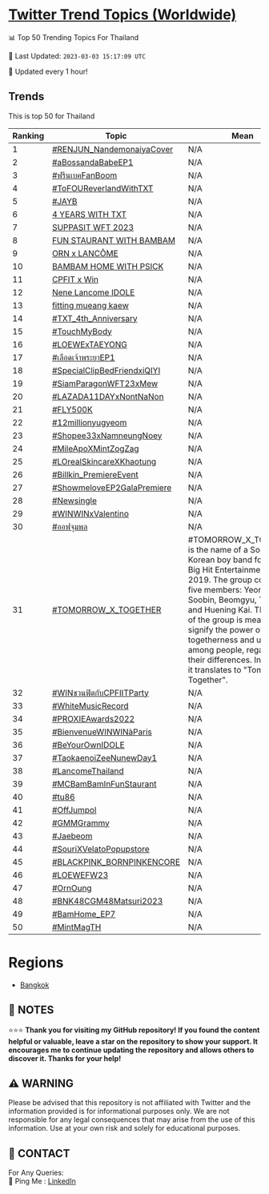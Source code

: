 [Twitter Trend Topics (Worldwide)](https://github.com/ErcinDedeoglu/Twitter-Trend-Topics)
==========


📊 Top 50 Trending Topics For Thailand

📆 Last Updated: `2023-03-03 15:17:09 UTC`

🔧 Updated every 1 hour!


## Trends

This is top 50 for Thailand

| Ranking | Topic | Mean |
| ------- | ------------ | ------------ |
| 1 | [#RENJUN_NandemonaiyaCover](http://twitter.com/search?q=%23RENJUN_NandemonaiyaCover) | N/A |
| 2 | [#aBossandaBabeEP1](http://twitter.com/search?q=%23aBossandaBabeEP1) | N/A |
| 3 | [#ฟรีนเบคFanBoom](http://twitter.com/search?q=%23%e0%b8%9f%e0%b8%a3%e0%b8%b5%e0%b8%99%e0%b9%80%e0%b8%9a%e0%b8%84FanBoom) | N/A |
| 4 | [#ToFOUReverlandWithTXT](http://twitter.com/search?q=%23ToFOUReverlandWithTXT) | N/A |
| 5 | [#JAYB](http://twitter.com/search?q=%23JAYB) | N/A |
| 6 | [4 YEARS WITH TXT](http://twitter.com/search?q=4+YEARS+WITH+TXT) | N/A |
| 7 | [SUPPASIT WFT 2023](http://twitter.com/search?q=SUPPASIT+WFT+2023) | N/A |
| 8 | [FUN STAURANT WITH BAMBAM](http://twitter.com/search?q=FUN+STAURANT+WITH+BAMBAM) | N/A |
| 9 | [ORN x LANCÔME](http://twitter.com/search?q=ORN+x+LANC%c3%94ME) | N/A |
| 10 | [BAMBAM HOME WITH PSICK](http://twitter.com/search?q=BAMBAM+HOME+WITH+PSICK) | N/A |
| 11 | [CPFIT x Win](http://twitter.com/search?q=CPFIT+x+Win) | N/A |
| 12 | [Nene Lancome IDOLE](http://twitter.com/search?q=Nene+Lancome+IDOLE) | N/A |
| 13 | [fitting mueang kaew](http://twitter.com/search?q=fitting+mueang+kaew) | N/A |
| 14 | [#TXT_4th_Anniversary](http://twitter.com/search?q=%23TXT_4th_Anniversary) | N/A |
| 15 | [#TouchMyBody](http://twitter.com/search?q=%23TouchMyBody) | N/A |
| 16 | [#LOEWExTAEYONG](http://twitter.com/search?q=%23LOEWExTAEYONG) | N/A |
| 17 | [#เลือดเจ้าพระยาEP1](http://twitter.com/search?q=%23%e0%b9%80%e0%b8%a5%e0%b8%b7%e0%b8%ad%e0%b8%94%e0%b9%80%e0%b8%88%e0%b9%89%e0%b8%b2%e0%b8%9e%e0%b8%a3%e0%b8%b0%e0%b8%a2%e0%b8%b2EP1) | N/A |
| 18 | [#SpecialClipBedFriendxiQIYI](http://twitter.com/search?q=%23SpecialClipBedFriendxiQIYI) | N/A |
| 19 | [#SiamParagonWFT23xMew](http://twitter.com/search?q=%23SiamParagonWFT23xMew) | N/A |
| 20 | [#LAZADA11DAYxNontNaNon](http://twitter.com/search?q=%23LAZADA11DAYxNontNaNon) | N/A |
| 21 | [#FLY500K](http://twitter.com/search?q=%23FLY500K) | N/A |
| 22 | [#12millionyugyeom](http://twitter.com/search?q=%2312millionyugyeom) | N/A |
| 23 | [#Shopee33xNamneungNoey](http://twitter.com/search?q=%23Shopee33xNamneungNoey) | N/A |
| 24 | [#MileApoXMintZogZag](http://twitter.com/search?q=%23MileApoXMintZogZag) | N/A |
| 25 | [#LOrealSkincareXKhaotung](http://twitter.com/search?q=%23LOrealSkincareXKhaotung) | N/A |
| 26 | [#Billkin_PremiereEvent](http://twitter.com/search?q=%23Billkin_PremiereEvent) | N/A |
| 27 | [#ShowmeloveEP2GalaPremiere](http://twitter.com/search?q=%23ShowmeloveEP2GalaPremiere) | N/A |
| 28 | [#Newsingle](http://twitter.com/search?q=%23Newsingle) | N/A |
| 29 | [#WINWINxValentino](http://twitter.com/search?q=%23WINWINxValentino) | N/A |
| 30 | [#ออฟจุมพล](http://twitter.com/search?q=%23%e0%b8%ad%e0%b8%ad%e0%b8%9f%e0%b8%88%e0%b8%b8%e0%b8%a1%e0%b8%9e%e0%b8%a5) | N/A |
| 31 | [#TOMORROW_X_TOGETHER](http://twitter.com/search?q=%23TOMORROW_X_TOGETHER) | #TOMORROW_X_TOGETHER is the name of a South Korean boy band formed by Big Hit Entertainment in 2019. The group consists of five members: Yeonjun, Soobin, Beomgyu, Taehyun and Huening Kai. The name of the group is meant to signify the power of togetherness and unity among people, regardless of their differences. In English, it translates to "Tomorrow Together". |
| 32 | [#WINชวนฟิตกับCPFIITParty](http://twitter.com/search?q=%23WIN%e0%b8%8a%e0%b8%a7%e0%b8%99%e0%b8%9f%e0%b8%b4%e0%b8%95%e0%b8%81%e0%b8%b1%e0%b8%9aCPFIITParty) | N/A |
| 33 | [#WhiteMusicRecord](http://twitter.com/search?q=%23WhiteMusicRecord) | N/A |
| 34 | [#PROXIEAwards2022](http://twitter.com/search?q=%23PROXIEAwards2022) | N/A |
| 35 | [#BienvenueWINWINàParis](http://twitter.com/search?q=%23BienvenueWINWIN%c3%a0Paris) | N/A |
| 36 | [#BeYourOwnIDOLE](http://twitter.com/search?q=%23BeYourOwnIDOLE) | N/A |
| 37 | [#TaokaenoiZeeNunewDay1](http://twitter.com/search?q=%23TaokaenoiZeeNunewDay1) | N/A |
| 38 | [#LancomeThailand](http://twitter.com/search?q=%23LancomeThailand) | N/A |
| 39 | [#MCBamBamInFunStaurant](http://twitter.com/search?q=%23MCBamBamInFunStaurant) | N/A |
| 40 | [#tu86](http://twitter.com/search?q=%23tu86) | N/A |
| 41 | [#OffJumpol](http://twitter.com/search?q=%23OffJumpol) | N/A |
| 42 | [#GMMGrammy](http://twitter.com/search?q=%23GMMGrammy) | N/A |
| 43 | [#Jaebeom](http://twitter.com/search?q=%23Jaebeom) | N/A |
| 44 | [#SouriXVelatoPopupstore](http://twitter.com/search?q=%23SouriXVelatoPopupstore) | N/A |
| 45 | [#BLACKPINK_BORNPINKENCORE](http://twitter.com/search?q=%23BLACKPINK_BORNPINKENCORE) | N/A |
| 46 | [#LOEWEFW23](http://twitter.com/search?q=%23LOEWEFW23) | N/A |
| 47 | [#OrnOung](http://twitter.com/search?q=%23OrnOung) | N/A |
| 48 | [#BNK48CGM48Matsuri2023](http://twitter.com/search?q=%23BNK48CGM48Matsuri2023) | N/A |
| 49 | [#BamHome_EP7](http://twitter.com/search?q=%23BamHome_EP7) | N/A |
| 50 | [#MintMagTH](http://twitter.com/search?q=%23MintMagTH) | N/A |



# Regions

* [Bangkok](</Thailand/Bangkok.md>)



## 📝 NOTES

⭐⭐⭐ **Thank you for visiting my GitHub repository! If you found the content helpful or valuable, leave a star on the repository to show your support. It encourages me to continue updating the repository and allows others to discover it. Thanks for your help!**


## ⚠️ WARNING

Please be advised that this repository is not affiliated with Twitter and the information provided is for informational purposes only. We are not responsible for any legal consequences that may arise from the use of this information. Use at your own risk and solely for educational purposes.


## 📨 CONTACT

 For Any Queries:  
            🏓 Ping Me : [LinkedIn](https://www.linkedin.com/in/ercindedeoglu/)
